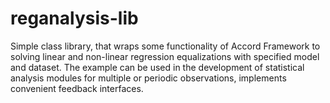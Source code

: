 # reganalysis-lib
Simple class library, that wraps some functionality of Accord Framework to solving linear and non-linear regression equalizations with specified model and dataset. The example can be used in the development of statistical analysis modules for multiple or periodic observations, implements convenient feedback interfaces.
